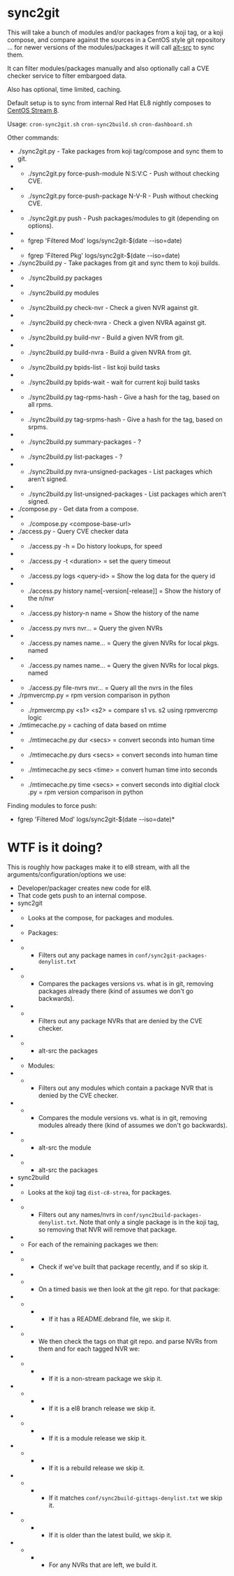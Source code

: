 sync2git
========

This will take a bunch of modules and/or packages from a koji tag, or a
koji compose, and compare against the sources in a CentOS style git
repository ... for newer versions of the modules/packages it will call
[alt-src](https://github.com/release-engineering/alt-src) to sync them.

It can filter modules/packages manually and also optionally call a
CVE checker service to filter embargoed data.

Also has optional, time limited, caching.

Default setup is to sync from internal Red Hat EL8 nightly composes to
[CentOS Stream 8](https://git.centos.org/rpms/centos-release-stream/).

Usage:
    `cron-sync2git.sh`
    `cron-sync2build.sh`
    `cron-dashboard.sh`

Other commands:
 * ./sync2git.py - Take packages from koji tag/compose and sync them to git.
 * * ./sync2git.py force-push-module N:S:V:C - Push without checking CVE.
 * * ./sync2git.py force-push-package N-V-R - Push without checking CVE.
 * * ./sync2git.py push - Push packages/modules to git (depending on options).
 * * fgrep 'Filtered Mod' logs/sync2git-$(date --iso=date)
 * * fgrep 'Filtered Pkg' logs/sync2git-$(date --iso=date)
 * ./sync2build.py - Take packages from git and sync them to koji builds.
 * * ./sync2build.py packages
 * * ./sync2build.py modules
 * * ./sync2build.py check-nvr - Check a given NVR against git.
 * * ./sync2build.py check-nvra - Check a given NVRA against git.
 * * ./sync2build.py build-nvr - Build a given NVR from git.
 * * ./sync2build.py build-nvra - Build a given NVRA from git.
 * * ./sync2build.py bpids-list - list koji build tasks
 * * ./sync2build.py bpids-wait - wait for current koji build tasks
 * * ./sync2build.py tag-rpms-hash - Give a hash for the tag, based on all rpms.
 * * ./sync2build.py tag-srpms-hash - Give a hash for the tag, based on srpms.
 * * ./sync2build.py summary-packages - ?
 * * ./sync2build.py list-packages - ?
 * * ./sync2build.py nvra-unsigned-packages - List packages which aren't signed.
 * * ./sync2build.py list-unsigned-packages - List packages which aren't signed.
 * ./compose.py - Get data from a compose.
 * * ./compose.py &lt;compose-base-url>
 * ./access.py - Query CVE checker data
 * * ./access.py -h = Do history lookups, for speed
 * * ./access.py -t &lt;duration> = set the query timeout
 * * ./access.py logs &lt;query-id> = Show the log data for the query id
 * * ./access.py history name[-version[-release]] = Show the history of the n/nvr
 * * ./access.py history-n name = Show the history of the name
 * * ./access.py nvrs nvr... = Query the given NVRs
 * * ./access.py names name... = Query the given NVRs for local pkgs. named
 * * ./access.py names name... = Query the given NVRs for local pkgs. named
 * * ./access.py file-nvrs nvr... = Query all the nvrs in the files
 * ./rpmvercmp.py = rpm version comparison in python
 * * ./rpmvercmp.py &lt;s1> &lt;s2> = compare s1 vs. s2 using rpmvercmp logic
 * ./mtimecache.py = caching of data based on mtime
 * * ./mtimecache.py dur  &lt;secs> = convert seconds into human time
 * * ./mtimecache.py durs &lt;secs> = convert seconds into human time
 * * ./mtimecache.py secs &lt;time> = convert human time into seconds
 * * ./mtimecache.py time &lt;secs> = convert seconds into digitial clock
.py = rpm version comparison in python

Finding modules to force push:

 * fgrep 'Filtered Mod' logs/sync2git-$(date --iso=date)*

WTF is it doing?
================

This is roughly how packages make it to el8 stream, with all the
arguments/configuration/options we use:

 * Developer/packager creates new code for el8.
 * That code gets push to an internal compose.
 * sync2git
 * * Looks at the compose, for packages and modules.
 * * Packages:
 * * * Filters out any package names in `conf/sync2git-packages-denylist.txt`
 * * * Compares the packages versions vs. what is in git, removing packages already there (kind of assumes we don't go backwards).
 * * * Filters out any package NVRs that are denied by the CVE checker.
 * * * alt-src the packages
 * * Modules:
 * * * Filters out any modules which contain a package NVR that is denied by the CVE checker.
 * * * Compares the module versions vs. what is in git, removing modules already there (kind of assumes we don't go backwards).
 * * * alt-src the module
 * * * alt-src the packages
 * sync2build
 * * Looks at the koji tag `dist-c8-strea`, for packages.
 * * * Filters out any names/nvrs in `conf/sync2build-packages-denylist.txt`. Note that only a single package is in the koji tag, so removing that NVR will remove that package.
 * * For each of the remaining packages we then:
 * * * Check if we've built that package recently, and if so skip it.
 * * * On a timed basis we then look at the git repo. for that package:
 * * * * If it has a README.debrand file, we skip it.
 * * * We then check the tags on that git repo. and parse NVRs from them and for each tagged NVR we:
 * * * * If it is a non-stream package we skip it.
 * * * * If it is a el8 branch release we skip it.
 * * * * If it is a module release we skip it.
 * * * * If it is a rebuild release we skip it.
 * * * * If it matches `conf/sync2build-gittags-denylist.txt` we skip it.
 * * * * If it is older than the latest build, we skip it.
 * * * * For any NVRs that are left, we build it.
